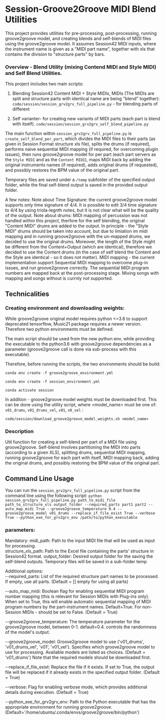 # Session-Groove2Groove MIDI Blend Utilities
This project provides utilities for pre-processing, post-processing, running groove2groove model, and creating blends and self-blends of MIDI files using the groove2groove model.
It assumes Session42 MIDI inputs, where the instrument name is given as a "MIDI part name", together with xls that contains the division to "structure parts" by bars. 

### Overview - Blend Utility (mixing Contend MIDI and Style MIDI) and Self Blend Utilities.
This project includes two main scripts: 
1. Blending Session42 Content MIDI + Style MIDIs, MIDIs (The MIDIs are split and structure parts with identical name are being "blend" together):
`code/session/session_grv2grv_full_pipeline.py` - for blending parts of different 

2. Self varianter- for creating new variants of MIDI parts (each part is blend with itself). 
`code/session/session_grv2grv_self_blend_pipeline.py` 

The main function within `session_grv2grv_full_pipeline.py` is `create_self_blend_per_part`, which divides the MIDI files to their parts (as given in Session Format structure xls file), splits the drums (if required), performs naive sequential MIDI mapping (if required, for overcoming plugin issues), then runs groove2groove model for per part (each part servers as the `Style MIDI` and as the `Content MIDI`), maps MIDI back by adding the original instruments names (if required), adds original drums (if requested), and possibly restores the BPM value of the original part.

Temporary files are saved under a `/temp` subfolder of the specified output folder, while the final self-blend output is saved in the provided output folder.

A few notes:
Note about Time Signature: the current groove2groove model supports only time signature of 4/4. It is possible to edit 3/4 time signature to 4/4 by using triola-legnth notes, but it is not clear what will be the quality of the output. 
Note about drums: MIDI mapping of percussion was not handled within this project, therfore for the self blending, the original "Content MIDI" drums are added to the output.
In principle - the "Style MIDI" drums should be taken into account, but due to limiation im midi mapping and in running groove2groove with the un-mapped drums, we decided to use the original drums. Moreover, the length of the Style might be different from the Content+Output (which are identical), therefore we decided to use the Content drums (in the case of self blend the Content and the Style are identical - so it does not matter).
MIDI mapping - the current implementation support Sequential MIDI mapping to overcome plug-in issues, and run groove2groove correctly. The sequential MIDI program numbers are mapped back at the post-processing stage. Mixing songs with mapping and songs without is currnly not supported.

## Technicalities
### Creating environment and downloading weights:
While groove2groove original model requires python <=3.6 to support deprecated tensorflow, Music21 package requires a newer version. Therefore two python environments must be defined.

The main script should be used from the new python env, while providing the executable to the python3.6 with groove2groove dependencies as a parameter (groove2groove call is done via sub-process with this executable).

Therefore, before running the scripts, the two environments should be build:

```conda env create -f groove2groove_environment.yml```

```conda env create -f session_environment.yml```

```conda activate session```


In addition - groove2groove model weights must be downloaded first. 
This can be done using the utility script, where <model_name> must be one of: `v01_drums`, `v01_drums_vel`, `v01`, `v0_vel` :

```code/session/download_groove2groove_model_weights.sh <model_name>```

### Description
Util function for creating a self-blend per part of a MIDI file using groove2groove. Self-blend involves partitioning the MIDI into parts (according to a given XLS), splitting drums, sequential MIDI mapping, running groove2groove for each part with itself, MIDI mapping back, adding the original drums, and possibly restoring the BPM value of the original part.


## Command Line Usage
You can run the `session_grv2grv_full_pipeline.py` script from the command line using the following script:
```python session_grv2grv_full_pipeline.py path_to_midi_file path_to_structure_xls output_folder --required_parts part1 part2 --auto_map_midi True --groove2groove_temperature 0.4 --groove2groove_model v01_drums --replace_if_file_exist True --verbose True --python_exe_for_grv2grv_env /path/to/python_executable```

### parameters:
Mandatory:
  midi_path: Path to the input MIDI file that will be used as input for processing.      
  structure_xls_path: Path to the Excel file containing the parts' structure in Session42 format.
  output_folder: Desired output folder for the saving the self-blend outputs. 
    Temporary files will be saved in a sub-folder temp

Additional options:      
  --required_parts: List of the required structure part names to be processed. If empty, use all parts. (Default = [] empty for using all parts)
  
  --auto_map_midi: Boolean flag for enabling sequential MIDI program number mapping (this is relevant for Session MIDIs with Plug-ins only). 
      When set to True, this will enable automatic sequential mapping of MIDI program numbers by the part-instrument names. Default=True.
      For non-Session MIDIs - should be set to False. (Default = True)
  
  --groove2groove_temperature: The temperature parameter for the groove2groove model, between 0-1. default=0.4. controls the randomness of the model's output.

  --groove2groove_model: Groove2groove model to use ('v01_drums', 'v01_drums_vel', 'v01', 'v01_vel'). 
      Specifies which groove2groove model to use for processing. Available models are listed as choices. (Default = 'v01_drums') 
      Note that the required models should be downloaded first. 

  --replace_if_file_exist: Replace the file if it exists. 
  If set to True, the output file will be replaced if it already exists in the specified output folder. (Default = True)

  --verbose: Flag for enabling verbose mode, which provides additional details during execution. (Default = True)

  --python_exe_for_grv2grv_env: Path to the Python executable that has the appropriate environment for running groove2groove. (Default='/home/ubuntu/.conda/envs/groove2groove/bin/python')




